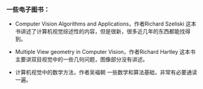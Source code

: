 ### 一些电子图书：
- Computer Vision Algorithms and Applications，作者Richard Szeliski
这本书讲述了计算机视觉综述性的内容，但是很新，很多近几年的东西都能找得到。

- Multiple View geometry in Computer Vision，作者Richard Hartley
这本书主要讲双目视觉中的一些几何问题，图像部分没有讲述。

- 计算机视觉中的数学方法，作者吴褔朝
一些数学和算法基础，非常有必要通读一遍。
